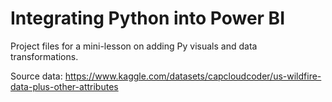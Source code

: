 # Integrating Python into Power BI
Project files for a mini-lesson on adding Py visuals and data transformations.

Source data: https://www.kaggle.com/datasets/capcloudcoder/us-wildfire-data-plus-other-attributes
